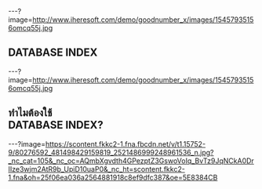 ---?image=http://www.iheresoft.com/demo/goodnumber_x/images/15457935156omcq55j.jpg

## **DATABASE INDEX**

---?image=http://www.iheresoft.com/demo/goodnumber_x/images/15457935156omcq55j.jpg

## ทำไมต้องใช้<br>DATABASE INDEX?

---?image=https://scontent.fkkc2-1.fna.fbcdn.net/v/t1.15752-9/80276592_481498429159819_2521486999248961536_n.jpg?_nc_cat=105&_nc_oc=AQmbXgvdth4GPezptZ3GswoVoIq_BvTz9JqNCkA0DrIIze3wjm2AtR9b_UpiD10uaP0&_nc_ht=scontent.fkkc2-1.fna&oh=25f06ea036a2564881918c8ef9dfc387&oe=5E8384CB
